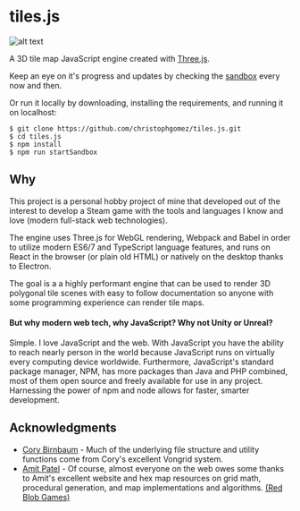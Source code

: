 # tiles.js
![alt text](https://raw.githubusercontent.com/christophgomez/tiles.js/master/map.png)

A 3D tile map JavaScript engine created with [Three.js](https://threejs.org/). 

Keep an eye on it's progress and updates by checking the [sandbox](https://christophgomez.github.io/tiles.js/) every now and then.

Or run it locally by downloading, installing the requirements, and running it on localhost: 
```
$ git clone https://github.com/christophgomez/tiles.js.git
$ cd tiles.js
$ npm install
$ npm run startSandbox
```

## Why
This project is a personal hobby project of mine that developed out of the interest to develop a Steam game with the tools and languages I know and love (modern full-stack web technologies).

The engine uses Three.js for WebGL rendering, Webpack and Babel in order to utilize modern ES6/7 and TypeScript language features, and runs on React in the browser (or plain old HTML) or natively on the desktop thanks to Electron. 

The goal is a a highly performant engine that can be used to render 3D polygonal tile scenes with easy to follow documentation so anyone with some programming experience can render tile maps.

#### But why modern web tech, why JavaScript? Why not Unity or Unreal?
Simple. I love JavaScript and the web. With JavaScript you have the ability to reach nearly person in the world because JavaScript runs on virtually every computing device worldwide. Furthermore, JavaScript's standard package manager, NPM, has more packages than Java and PHP combined, most of them open source and freely available for use in any project. Harnessing the power of npm and node allows for faster, smarter development. 



## Acknowledgments
- [Cory Birnbaum](https://github.com/vonWolfehaus) - Much of the underlying file structure and utility functions come from Cory's excellent Vongrid system.
- [Amit Patel](https://github.com/amitp) - Of course, almost everyone on the web owes some thanks to Amit's excellent website and hex map resources on grid math, procedural generation, and map implementations and algorithms. [(Red Blob Games)](https://www.redblobgames.com/) 
